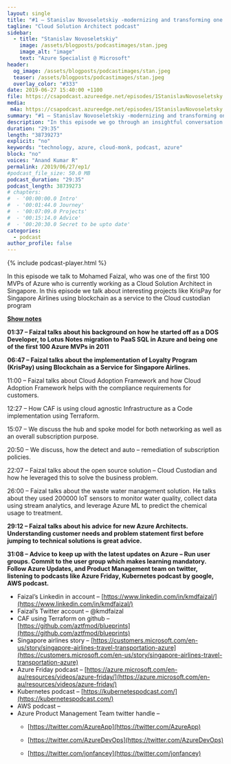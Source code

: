 ```yaml
---
layout: single
title: "#1 – Stanislav Novoseletskiy -modernizing and transforming one of the largest transportation systems in the world"
tagline: "Cloud Solution Architect podcast"
sidebar:
  - title: "Stanislav Novoseletskiy"
    image: /assets/blogposts/podcastimages/stan.jpeg
    image_alt: "image"
    text: "Azure Specialist @ Microsoft"
header:
  og_image: /assets/blogposts/podcastimages/stan.jpeg
  teaser: /assets/blogposts/podcastimages/stan.jpeg
  overlay_color: "#333"
date: 2019-06-27 15:40:00 +1100
file: https://csapodcast.azureedge.net/episodes/1StanislavNovoseletsky.m4a
media: 
 m4a: https://csapodcast.azureedge.net/episodes/1StanislavNovoseletsky.m4a
summary: "#1 – Stanislav Novoseletskiy -modernizing and transforming one of the largest transportation systems in the world"
description: "In this episode we go through an insightful conversation with Stanislav (Stan) who is currently an Azure Solution Specialist working for Microsoft serving the NYC region.He talks about how he used Azure to transform some of the worlds largest transit systems IT infrastructure and reporting. He also shares very useful advice for budding new Azure architects not just from a technical perspective but also from a business and impact perspective."
duration: "29:35" 
length: "38739273"
explicit: "no" 
keywords: "technology, azure, cloud-monk, podcast, azure"
block: "no" 
voices: "Anand Kumar R"
permalink: /2019/06/27/ep1/
#podcast_file_size: 50.0 MB 
podcast_duration: "29:35" 
podcast_length: 38739273
# chapters:
#  - '00:00:00.0 Intro'
#  - '00:01:44.0 Journey'
#  - '00:07:09.0 Projects'
#  - '00:15:14.0 Advice'
#  - '00:20:30.0 Secret to be upto date'
categories:
  - podcast
author_profile: false
---
```


{% include podcast-player.html %}

In this episode we talk to Mohamed Faizal, who was one of the first 100 MVPs of Azure who is currently working as a Cloud Solution Architect in Singapore. In this episode we talk about interesting projects like KrisPay for Singapore Airlines using blockchain as a service to the Cloud custodian program

**<u>Show notes</u>**

**01:37 – Faizal talks about his background on how he started off as a DOS Developer, to Lotus Notes migration to PaaS SQL in Azure and being one of the first 100 Azure MVPs in 2011**

**06:47 – Faizal talks about the implementation of Loyalty Program (KrisPay) using Blockchain as a Service for Singapore Airlines.**

11:00 – Faizal talks about Cloud Adoption Framework and how Cloud Adoption Framework helps with the compliance requirements for customers.

12:27 – How CAF is using cloud agnostic Infrastructure as a Code implementation using Terraform.

15:07 – We discuss the hub and spoke model for both networking as well as an overall subscription purpose.

20:50 – We discuss, how the detect and auto – remediation of subscription policies.

22:07 – Faizal talks about the open source solution – Cloud Custodian and how he leveraged this to solve the business problem.

26:00 – Faizal talks about the waste water management solution. He talks about they used 200000 IoT sensors to monitor water quality, collect data using stream analytics, and leverage Azure ML to predict the chemical usage to treatment.

**29:12 – Faizal talks about his advice for new Azure Architects. Understanding customer needs and problem statement first before jumping to technical solutions is great advice.**

**31:08 – Advice to keep up with the latest updates on Azure – Run user groups. Commit to the user group which makes learning mandatory. Follow Azure Updates, and Product Management team on twitter, listening to podcasts like Azure Friday, Kubernetes podcast by google, AWS podcast.**

*   Faizal’s Linkedin in account – [https://www.linkedin.com/in/kmdfaizal/](https://www.linkedin.com/in/kmdfaizal/)
*   Faizal’s Twitter account – @kmdfaizal
*   CAF using Terraform on github – [https://github.com/aztfmod/blueprints](https://github.com/aztfmod/blueprints)
*   Singapore airlines story – [https://customers.microsoft.com/en-us/story/singapore-airlines-travel-transportation-azure](https://customers.microsoft.com/en-us/story/singapore-airlines-travel-transportation-azure)
*   Azure Friday podcast – [https://azure.microsoft.com/en-au/resources/videos/azure-friday/](https://azure.microsoft.com/en-au/resources/videos/azure-friday/)
*   Kubernetes podcast – [https://kubernetespodcast.com/](https://kubernetespodcast.com/)
*   AWS podcast –
*   Azure Product Management Team twitter handle –
    *   [https://twitter.com/AzureApp](https://twitter.com/AzureApp)

    *   [https://twitter.com/AzureDevOps](https://twitter.com/AzureDevOps)

    *   [https://twitter.com/jonfancey](https://twitter.com/jonfancey)
